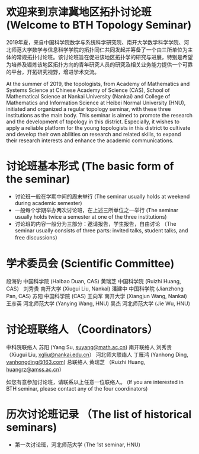 # 欢迎来到京津冀地区拓扑讨论班 (Welcome to BTH Topology Seminar)

2019年夏，来自中国科学院数学与系统科学研究院、南开大学数学科学学院、河北师范大学数学与信息科学学院的拓扑同仁共同发起并筹备了一个由三所单位为主体的常规拓扑讨论班。该讨论班旨在促进该地区拓扑学的研究与进展，特别是希望为培养及锻炼该地区拓扑方向的青年研究人员的研究及相关业务能力提供一个可靠的平台，开拓研究视野，增进学术交流。

At the summer of 2019, the topologists, from Academy of Mathematics and Systems Science at Chinese Academy of Science (CAS), School of Mathematical Science at Nankai University (Nankai) and College of Mathematics and Information Science at Heibei Normal University (HNU), initiated and organized a regular topology seminar, with these three institutions as the main body. This seminar is aimed to promote the research and the development of topology in this district. Especially, it wishes to apply a reliable platform for the young topologists in this district to cultivate and develop their own abilities on research and related skills, to expand their research interests and enhance the academic communications.

# 讨论班基本形式 (The basic form of the seminar)

-	讨论班一般在学期中间的周末举行 
(The seminar usually holds at weekend during academic semester)
-	一般每个学期举办两次讨论班，在上述三所单位之一举行
(The seminar usually holds twice a semester at one of the three institutions)
-	讨论班的内容一般分为三部分：邀请报告，学生报告，自由讨论
（The seminar usually consists of three parts: invited talks, student talks, and free discussions）
  
# 学术委员会 (Scientific Committee)

段海豹 中国科学院   (Haibao Duan, CAS)
黄瑞芝 中国科学院   (Ruizhi Huang, CAS）
刘秀贵 南开大学     (Xiugui Liu, Nankai)
潘建中 中国科学院   (Jianzhong Pan, CAS)
苏阳   中国科学院   (CAS)
王向军 南开大学     (Xiangjun Wang, Nankai)
王彦英 河北师范大学 (Yanying Wang, HNU)
吴杰   河北师范大学 (Jie Wu, HNU)

# 讨论班联络人 （Coordinators）

中科院联络人      苏阳     (Yang Su, suyang@math.ac.cn)
南开联络人        刘秀贵  （Xiugui Liu, xgliu@nankai.edu.cn）
河北师大联络人    丁雁鸿   (Yanhong Ding, yanhongding@163.com)
总联络人          黄瑞芝  （Ruizhi Huang, huangrz@amss.ac.cn）

如您有意参加讨论班，请联系以上任意一位联络人。
(If you are interested in BTH seminar, please contact any of the four coordinators)

# 历次讨论班记录 （The list of historical seminars)

-	第一次讨论班，河北师范大学 (The 1st seminar, HNU)

